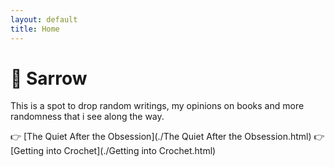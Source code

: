 ```yaml
---
layout: default
title: Home
---
```


# 🥞 Sarrow

This is a spot to drop random writings, my opinions on books and more randomness that i see along the way. 

👉 [The Quiet After the Obsession](./The Quiet After the Obsession.html)
👉 [Getting into Crochet](./Getting into Crochet.html)
